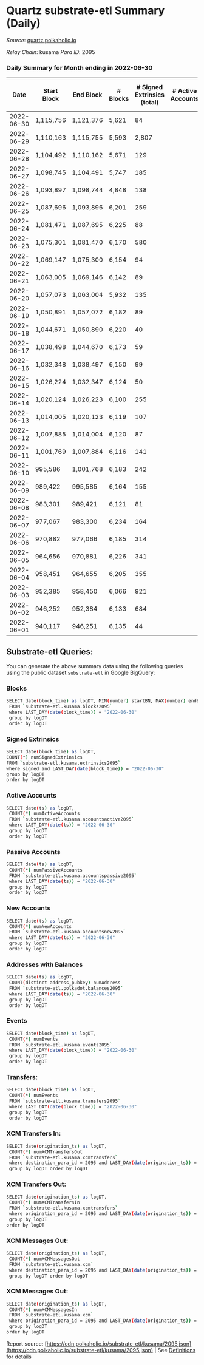 # Quartz substrate-etl Summary (Daily)

_Source_: [quartz.polkaholic.io](https://quartz.polkaholic.io)

*Relay Chain*: kusama
*Para ID*: 2095



### Daily Summary for Month ending in 2022-06-30


| Date | Start Block | End Block | # Blocks | # Signed Extrinsics (total) | # Active Accounts | # Passive | # New | # Addresses with Balances | # Events | # Transfers | # XCM Transfers In | # XCM Transfers Out | # XCM In | # XCM Out | Issues | 
| ---- | ----------- | --------- | -------- | --------------------------- | ----------------- | --------- | ----- | ------------------------- | -------- | ----------- | ------------------ | ------------------- | -------- | --------- | ------ |
| 2022-06-30 | 1,115,756 | 1,121,376 | 5,621 | 84 |  |  |  | 14,907 | 12,697 | 16 ($769.91) | 1 ($1.87) | 4 ($307.21) |  |  |  |
| 2022-06-29 | 1,110,163 | 1,115,755 | 5,593 | 2,807 |  |  |  | 14,895 | 127,528 | 1,071 ($2,613.96) |   | 3 ($330.56) |  |  |  |
| 2022-06-28 | 1,104,492 | 1,110,162 | 5,671 | 129 |  |  |  | 13,861 | 13,092 | 62 ($1,349.04) | 1 ($16.12) | 3 ($284.38) |  |  |  |
| 2022-06-27 | 1,098,745 | 1,104,491 | 5,747 | 185 |  |  |  | 13,800 | 13,858 | 5 ($103.48) | 1 ($22.03) |   |  |  |  |
| 2022-06-26 | 1,093,897 | 1,098,744 | 4,848 | 138 |  |  |  | 13,760 | 11,424 | 17 ($1,530.32) | 1 ($0.17) | 6 ($499.35) |  |  |  |
| 2022-06-25 | 1,087,696 | 1,093,896 | 6,201 | 259 |  |  |  | 13,748 | 15,155 | 139 ($2,142.65) |   | 2 ($77.23) |  |  |  |
| 2022-06-24 | 1,081,471 | 1,087,695 | 6,225 | 88 |  |  |  | 13,625 | 13,941 | 49 ($86.64) | 3 ($19.44) |   |  |  |  |
| 2022-06-23 | 1,075,301 | 1,081,470 | 6,170 | 580 |  |  |  | 13,590 | 17,228 | 31 ($576.54) | 3 ($0.38) | 5 ($147.85) |  |  |  |
| 2022-06-22 | 1,069,147 | 1,075,300 | 6,154 | 94 |  |  |  | 13,576 | 13,845 | 9 ($52.00) |   |   |  |  |  |
| 2022-06-21 | 1,063,005 | 1,069,146 | 6,142 | 89 |  |  |  | 13,564 | 13,867 | 10 ($1,086.54) |   | 3 ($32.33) |  |  |  |
| 2022-06-20 | 1,057,073 | 1,063,004 | 5,932 | 135 |  |  |  | 13,553 | 13,630 | 63 ($15,519.79) | 2 ($72.43) | 1 ($0.61) |  |  |  |
| 2022-06-19 | 1,050,891 | 1,057,072 | 6,182 | 89 |  |  |  | 13,537 | 13,990 | 13 ($4,758.56) | 4 ($1,064.74) | 3 ($1,497.01) |  |  |  |
| 2022-06-18 | 1,044,671 | 1,050,890 | 6,220 | 40 |  |  |  | 13,530 | 13,641 | 8 ($158.32) | 1 ($13.91) |   |  |  |  |
| 2022-06-17 | 1,038,498 | 1,044,670 | 6,173 | 59 |  |  |  | 13,524 | 13,700 | 3 ($38.46) |   | 1 ($38.03) |  |  |  |
| 2022-06-16 | 1,032,348 | 1,038,497 | 6,150 | 99 |  |  |  | 13,510 | 14,095 | 10 ($1,728.00) | 1 ($649.06) | 1 ($193.83) |  |  |  |
| 2022-06-15 | 1,026,224 | 1,032,347 | 6,124 | 50 |  |  |  | 13,482 | 13,520 | 7 ($1,034.44) |   | 2 ($455.50) |  |  |  |
| 2022-06-14 | 1,020,124 | 1,026,223 | 6,100 | 255 |  |  |  | 13,474 | 15,187 | 12 ($198.18) | 1 ($0.07) | 2 ($168.70) |  |  |  |
| 2022-06-13 | 1,014,005 | 1,020,123 | 6,119 | 107 |  |  |  | 13,461 | 13,974 | 17 ($1,979.81) | 7 ($892.10) | 3 ($103.29) |  |  |  |
| 2022-06-12 | 1,007,885 | 1,014,004 | 6,120 | 87 |  |  |  | 13,450 | 13,817 | 13 ($235,709.27) |   | 2 ($207.62) |  |  |  |
| 2022-06-11 | 1,001,769 | 1,007,884 | 6,116 | 141 |  |  |  | 13,442 | 14,301 | 26 ($1,004.05) | 1 ($106.60) | 1 ($4.43) |  |  |  |
| 2022-06-10 | 995,586 | 1,001,768 | 6,183 | 242 |  |  |  | 13,417 | 15,375 | 11 ($435.90) | 1 ($1.18) | 2 ($160.01) |  |  |  |
| 2022-06-09 | 989,422 | 995,585 | 6,164 | 155 |  |  |  | 13,363 | 14,501 | 15 ($1,208.56) | 1 ($121.07) | 6 ($1,069.58) |  |  |  |
| 2022-06-08 | 983,301 | 989,421 | 6,121 | 81 |  |  |  | 13,336 | 13,711 | 14 ($148.83) | 1 ($1.20) |   |  |  |  |
| 2022-06-07 | 977,067 | 983,300 | 6,234 | 164 |  |  |  | 13,327 | 14,736 | 10 ($302.72) | 1 ($0.62) | 3 ($49.55) |  |  |  |
| 2022-06-06 | 970,882 | 977,066 | 6,185 | 314 |  |  |  | 13,298 | 15,931 | 20 ($55,097.23) | 1 ($3.71) | 4 ($73.63) |  |  |  |
| 2022-06-05 | 964,656 | 970,881 | 6,226 | 341 |  |  |  | 13,236 | 16,349 | 5 ($104.96) |   | 2 ($9.92) |  |  |  |
| 2022-06-04 | 958,451 | 964,655 | 6,205 | 355 |  |  |  | 13,165 | 16,483 | 4 ($243.14) | 1 ($0.73) |   |  |  |  |
| 2022-06-03 | 952,385 | 958,450 | 6,066 | 921 |  |  |  | 13,070 | 20,458 | 121 ($2,905.75) | 1 ($0.52) | 4 ($496.82) |  |  |  |
| 2022-06-02 | 946,252 | 952,384 | 6,133 | 684 |  |  |  | 12,911 | 19,344 | 22 ($5,222.59) | 2 ($2.56) | 4 ($2.45) |  |  |  |
| 2022-06-01 | 940,117 | 946,251 | 6,135 | 44 |  |  |  | 12,731 | 13,491 | 8 ($3,084.98) | 1 ($1.06) | 4 ($1,493.02) |  |  |  |

## Substrate-etl Queries:
You can generate the above summary data using the following queries using the public dataset `substrate-etl` in Google BigQuery:

### Blocks
```bash
SELECT date(block_time) as logDT, MIN(number) startBN, MAX(number) endBN, COUNT(*) numBlocks 
 FROM `substrate-etl.kusama.blocks2095`  
 where LAST_DAY(date(block_time)) = "2022-06-30" 
 group by logDT 
 order by logDT
```

### Signed Extrinsics
```bash
SELECT date(block_time) as logDT, 
COUNT(*) numSignedExtrinsics 
FROM `substrate-etl.kusama.extrinsics2095`  
where signed and LAST_DAY(date(block_time)) = "2022-06-30" 
group by logDT 
order by logDT
```

### Active Accounts
```bash
SELECT date(ts) as logDT, 
 COUNT(*) numActiveAccounts 
 FROM `substrate-etl.kusama.accountsactive2095` 
 where LAST_DAY(date(ts)) = "2022-06-30" 
 group by logDT 
 order by logDT
```

### Passive Accounts
```bash
SELECT date(ts) as logDT, 
 COUNT(*) numPassiveAccounts 
 FROM `substrate-etl.kusama.accountspassive2095` 
 where LAST_DAY(date(ts)) = "2022-06-30" 
 group by logDT 
 order by logDT
```

### New Accounts
```bash
SELECT date(ts) as logDT, 
 COUNT(*) numNewAccounts 
 FROM `substrate-etl.kusama.accountsnew2095` 
 where LAST_DAY(date(ts)) = "2022-06-30" 
 group by logDT
 order by logDT
```

### Addresses with Balances
```bash
SELECT date(ts) as logDT,
 COUNT(distinct address_pubkey) numAddress 
 FROM `substrate-etl.polkadot.balances2095` 
 where LAST_DAY(date(ts)) = "2022-06-30" 
 group by logDT 
 order by logDT
```

### Events
```bash
SELECT date(block_time) as logDT, 
 COUNT(*) numEvents 
 FROM `substrate-etl.kusama.events2095` 
 where LAST_DAY(date(block_time)) = "2022-06-30" 
 group by logDT 
 order by logDT
```

### Transfers:
```bash
SELECT date(block_time) as logDT, 
 COUNT(*) numEvents 
 FROM `substrate-etl.kusama.transfers2095` 
 where LAST_DAY(date(block_time)) = "2022-06-30" 
 group by logDT 
 order by logDT
```

### XCM Transfers In:
```bash
SELECT date(origination_ts) as logDT, 
 COUNT(*) numXCMTransfersOut 
 FROM `substrate-etl.kusama.xcmtransfers` 
 where destination_para_id = 2095 and LAST_DAY(date(origination_ts)) = "2022-06-30" 
 group by logDT order by logDT
```

### XCM Transfers Out:
```bash
SELECT date(origination_ts) as logDT, 
 COUNT(*) numXCMTransfersIn 
 FROM `substrate-etl.kusama.xcmtransfers` 
 where origination_para_id = 2095 and LAST_DAY(date(origination_ts)) = "2022-06-30" 
 group by logDT 
order by logDT
```

### XCM Messages Out:
```bash
SELECT date(origination_ts) as logDT, 
 COUNT(*) numXCMMessagesOut 
 FROM `substrate-etl.kusama.xcm` 
 where destination_para_id = 2095 and LAST_DAY(date(origination_ts)) = "2022-06-30" 
 group by logDT order by logDT
```

### XCM Messages Out:
```bash
SELECT date(origination_ts) as logDT, 
 COUNT(*) numXCMMessagesIn 
 FROM `substrate-etl.kusama.xcm` 
 where origination_para_id = 2095 and LAST_DAY(date(origination_ts)) = "2022-06-30" 
 group by logDT 
order by logDT
```


Report source: [https://cdn.polkaholic.io/substrate-etl/kusama/2095.json](https://cdn.polkaholic.io/substrate-etl/kusama/2095.json) | See [Definitions](/DEFINITIONS.md) for details
